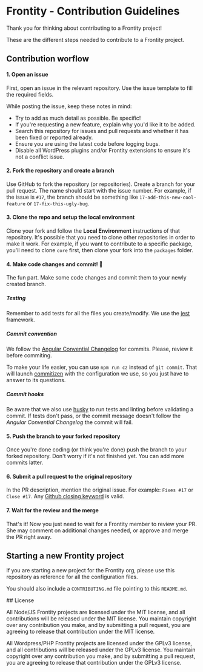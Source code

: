 # Frontity - Contribution Guidelines

Thank you for thinking about contributing to a Frontity project!

These are the different steps needed to contribute to a Frontity project.

## Contribution worflow

#### 1. Open an issue

First, open an issue in the relevant repository. Use the issue template to fill the required fields.

While posting the issue, keep these notes in mind:
- Try to add as much detail as possible. Be specific!
- If you're requesting a new feature, explain why you'd like it to be added.
- Search this repository for issues and pull requests and whether it has been fixed or reported already.
- Ensure you are using the latest code before logging bugs.
- Disable all WordPress plugins and/or Frontity extensions to ensure it's not a conflict issue.

#### 2. Fork the repository and create a branch

Use GitHub to fork the repository (or repositories). Create a branch for your pull request. The name should start with the issue number. For example, if the issue is `#17`, the branch should be something like `17-add-this-new-cool-feature` or `17-fix-this-ugly-bug`.

#### 3. Clone the repo and setup the local environment

Clone your fork and follow the **Local Environment** instructions of that repository. It's possible that you need to clone other repositories in order to make it work. For example, if you want to contribute to a specific package, you'll need to clone `core` first, then clone your fork into the `packages` folder.

#### 4. Make code changes and commit! :tada:

The fun part. Make some code changes and commit them to your newly created branch.

##### Testing

Remember to add tests for all the files you create/modify. We use the [jest](https://facebook.github.io/jest/) framework.

##### Commit convention

We follow the [Angular Convential Changelog](https://github.com/angular/angular.js/blob/master/DEVELOPERS.md#-git-commit-guidelines) for commits. Please, review it before commiting.

To make your life easier, you can use `npm run cz` instead of `git commit`. That will launch [commitizen](http://commitizen.github.io/cz-cli/) with the configuration we use, so you just have to answer to its questions.

##### Commit hooks

Be aware that we also use [husky](https://github.com/typicode/husky) to run tests and linting before validating a commit. If tests don't pass, or the commit message doesn't follow the *Angular Convential Changelog* the commit will fail.

#### 5. Push the branch to your forked repository

Once you're done coding (or think you're done) push the branch to your forked repository. Don't worry if it's not finished yet. You can add more commits latter.

#### 6. Submit a pull request to the original repository

In the PR description, mention the original issue. For example: `Fixes #17` or `Close #17`. Any [Github closing keyword](https://help.github.com/articles/closing-issues-using-keywords/) is valid.

#### 7. Wait for the review and the merge

That's it! Now you just need to wait for a Frontity member to review your PR. She may comment on additional changes needed, or approve and merge the PR right away.

## Starting a new Frontity project

If you are starting a new project for the Frontity org, please use this repository as reference for all the configuration files.

You should also include a `CONTRIBUTING.md` file pointing to this `README.md`.

## License

All Node/JS Frontity projects are licensed under the MIT license, and all contributions will be released under the MIT license. You maintain copyright over any contribution you make, and by submitting a pull request, you are agreeing to release that contribution under the MIT license.

All Wordpress/PHP Frontity projects are licensed under the GPLv3 license, and all contributions will be released under the GPLv3 license. You maintain copyright over any contribution you make, and by submitting a pull request, you are agreeing to release that contribution under the GPLv3 license.
